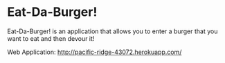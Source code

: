 # Eat-Da-Burger!
Eat-Da-Burger! is an application that allows you to enter a burger that you want to eat and then devour it!

Web Application: http://pacific-ridge-43072.herokuapp.com/